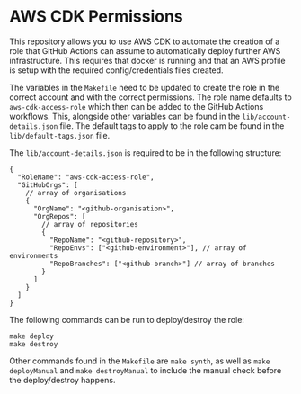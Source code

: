 # AWS CDK Permissions

This repository allows you to use AWS CDK to automate the creation of a role that GitHub Actions can assume to automatically deploy further AWS infrastructure. This requires that docker is running and that an AWS profile is setup with the required config/credentials files created.

The variables in the `Makefile` need to be updated to create the role in the correct account and with the correct permissions. The role name defaults to `aws-cdk-access-role` which then can be added to the GitHub Actions workflows. This, alongside other variables can be found in the `lib/account-details.json` file. The default tags to apply to the role cam be found in the `lib/default-tags.json` file.

The `lib/account-details.json` is required to be in the following structure:

```
{
  "RoleName": "aws-cdk-access-role",
  "GitHubOrgs": [
    // array of organisations
    {
      "OrgName": "<github-organisation>",
      "OrgRepos": [
        // array of repositories
        {
          "RepoName": "<github-repository>",
          "RepoEnvs": ["<github-environment>"], // array of environments
          "RepoBranches": ["<github-branch>"] // array of branches
        }
      ]
    }
  ]
}
```

The following commands can be run to deploy/destroy the role:

```
make deploy
make destroy
```

Other commands found in the `Makefile` are `make synth`, as well as `make deployManual` and `make destroyManual` to include the manual check before the deploy/destroy happens.
